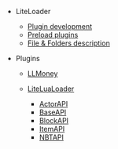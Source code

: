 * LiteLoader

  * [Plugin development](LL/Plugin-development)  
  * [Preload plugins](LL/Preload-plugins)
  * [File & Folders description](zh_cn/LL/Files-and-folders)

* Plugins
  
  * [LLMoney](zh_cn/LL/LLMoney)
  * [LiteLuaLoader](zh_cn/LLlua/)

    * [ActorAPI](zh_cn/LLlua/ActorApi)
    * [BaseAPI](zh_cn/LLlua/BaseApi)
    * [BlockAPI](zh_cn/LLlua/BlockApi)
    * [ItemAPI](zh_cn/LLlua/ItemApi)
    * [NBTAPI](zh_cn/LLlua/NBTApi)